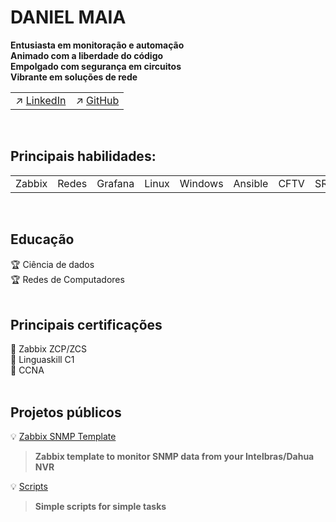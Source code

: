 <!--
<style>
  table {
    border-collapse: separate;
    border: 2px solid black;
    border-radius: 6px;
  }
  tr:nth-child(even) {
    background-color: #dddddd;
  }
</style>
-->

# DANIEL MAIA
**Entusiasta em monitoração e automação \
Animado com a liberdade do código \
Empolgado com segurança em circuitos \
Vibrante em soluções de rede**

<table>
  <tr>
    <td>↗️ <a href="https://www.linkedin.com/in/daniel-maia-6aaaa622a">LinkedIn</a></td>
    <td>↗️ <a href="https://github.com/diasdmhub">GitHub</a></td>
  </tr>
</table>
<BR>

## Principais habilidades:
<table>
  <tr>
    <td>Zabbix</td>
    <td>Redes</td>
    <td>Grafana</td>
    <td>Linux</td>
    <td>Windows</td>
    <td>Ansible</td>
    <td>CFTV</td>
    <td>SRE</td>
  </tr>
</table>
<BR>

## Educação
🏆 Ciência de dados \
🏆 Redes de Computadores \
<BR>

## Principais certificações
🏅 Zabbix ZCP/ZCS \
🏅 Linguaskill C1 \
🏅 CCNA \
<BR>

## Projetos públicos
💡 [Zabbix SNMP Template](https://diasdmhub.github.io/Intelbras_NVR_Zabbix_Template/)
> **Zabbix template to monitor SNMP data from your Intelbras/Dahua NVR**

💡 [Scripts](https://diasdmhub.github.io/scripts/)
> **Simple scripts for simple tasks**
<BR>
